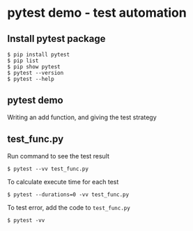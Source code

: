# pytest demo - test automation
## Install pytest package
```
$ pip install pytest
$ pip list
$ pip show pytest
$ pytest --version
$ pytest --help
```

## pytest demo
Writing an add function, and giving the test strategy

## test_func.py
Run command to see the test result
```
$ pytest --vv test_func.py
```
To calculate execute time for each test
```
$ pytest --durations=0 -vv test_func.py
```
To test error, add the code to `test_func.py`
```
$ pytest -vv 
```